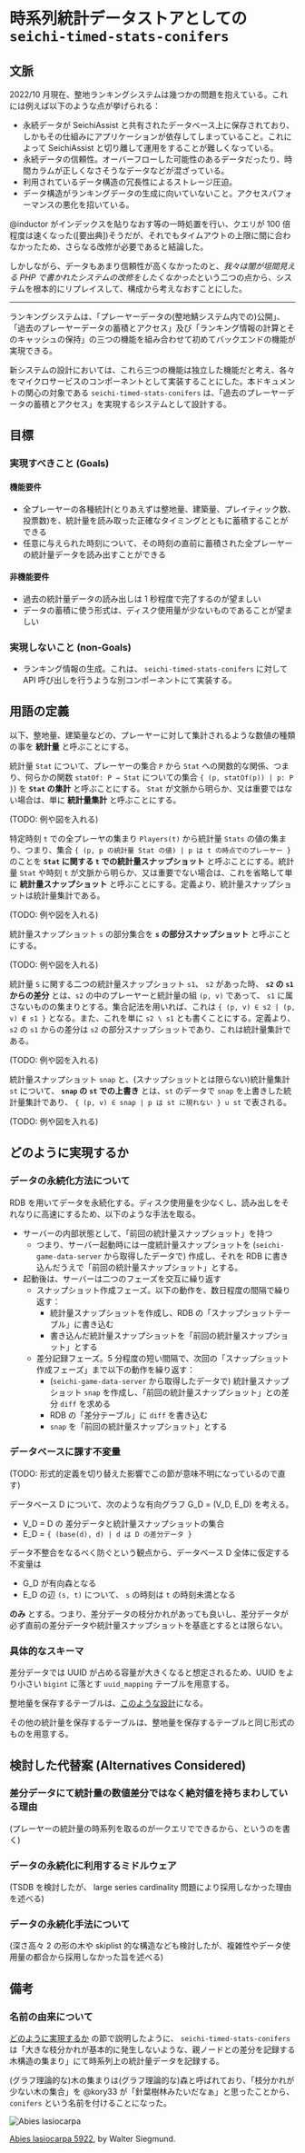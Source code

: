 # 時系列統計データストアとしての `seichi-timed-stats-conifers`

## 文脈

2022/10 月現在、整地ランキングシステムは幾つかの問題を抱えている。これには例えば以下のような点が挙げられる：

- 永続データが SeichiAssist と共有されたデータベース上に保存されており、しかもその仕組みにアプリケーションが依存してしまっていること。これによって SeichiAssist と切り離して運用をすることが難しくなっている。
- 永続データの信頼性。オーバーフローした可能性のあるデータだったり、時間カラムが正しくなさそうなデータなどが混ざっている。
- 利用されているデータ構造の冗長性によるストレージ圧迫。
- データ構造がランキングデータの生成に向いていないこと。アクセスパフォーマンスの悪化を招いている。

@inductor がインデックスを貼りなおす等の一時処置を行い、クエリが 100 倍程度は速くなった(\[要出典\])そうだが、それでもタイムアウトの上限に間に合わなかったため、さらなる改修が必要であると結論した。

しかしながら、データもあまり信頼性が高くなかったのと、*我々は闇が垣間見える PHP で書かれたシステムの改修をしたくなかった*という二つの点から、システムを根本的にリプレイスして、構成から考えなおすことにした。

---

ランキングシステムは、「プレーヤーデータの(整地鯖システム内での)公開」、「過去のプレーヤーデータの蓄積とアクセス」及び「ランキング情報の計算とそのキャッシュの保持」の三つの機能を組み合わせて初めてバックエンドの機能が実現できる。

新システムの設計においては、これら三つの機能は独立した機能だと考え、各々をマイクロサービスのコンポーネントとして実装することにした。本ドキュメントの関心の対象である `seichi-timed-stats-conifers` は、「過去のプレーヤーデータの蓄積とアクセス」を実現するシステムとして設計する。

## 目標

### 実現すべきこと (Goals)

#### 機能要件

- 全プレーヤーの各種統計(とりあえずは整地量、建築量、プレイティック数、投票数)を、統計量を読み取った正確なタイミングとともに蓄積することができる
- 任意に与えられた時刻について、その時刻の直前に蓄積された全プレーヤーの統計量データを読み出すことができる

#### 非機能要件

- 過去の統計量データの読み出しは 1 秒程度で完了するのが望ましい
- データの蓄積に使う形式は、ディスク使用量が少ないものであることが望ましい

### 実現しないこと (non-Goals)

- ランキング情報の生成。これは、 `seichi-timed-stats-conifers` に対して API 呼び出しを行うような別コンポーネントにて実装する。

## 用語の定義

以下、整地量、建築量などの、プレーヤーに対して集計されるような数値の種類の事を **統計量** と呼ぶことにする。

統計量 `Stat` について、プレーヤーの集合 `P` から `Stat` への関数的な関係、つまり、何らかの関数 `statOf: P → Stat` についての集合 `{ (p, statOf(p)) | p: P }`) を **`Stat` の集計** と呼ぶことにする。 `Stat` が文脈から明らか、又は重要ではない場合は、単に **統計量集計** と呼ぶことにする。

(TODO: 例や図を入れる)

特定時刻 `t` での全プレーヤの集まり `Players(t)` から統計量 `Stats` の値の集まり、つまり、集合 `{ (p, p の統計量 Stat の値) | p は t の時点でのプレーヤー }` のことを **`Stat` に関する `t` での統計量スナップショット** と呼ぶことにする。統計量 `Stat` や時刻 `t` が文脈から明らか、又は重要でない場合は、これを省略して単に **統計量スナップショット** と呼ぶことにする。定義より、統計量スナップショットは統計量集計である。

(TODO: 例や図を入れる)

統計量スナップショット `s` の部分集合を **`s` の部分スナップショット** と呼ぶことにする。

(TODO: 例や図を入れる)

統計量 `S` に関する二つの統計量スナップショット `s1`、 `s2` があった時、 **`s2` の `s1` からの差分** とは、`s2` の中のプレーヤーと統計量の組 `(p, v)` であって、 `s1` に属さないものの集まりとする。集合記法を用いれば、これは `{ (p, v) ∈ s2 | (p, v) ∉ s1 }` となる。また、これを単に `s2 \ s1` とも書くことにする。定義より、 `s2` の `s1` からの差分は `s2` の部分スナップショットであり、これは統計量集計である。

(TODO: 例や図を入れる)

統計量スナップショット `snap` と、(スナップショットとは限らない)統計量集計 `st` について、 **`snap` の `st` での上書き** とは、`st` のデータで `snap` を上書きした統計量集計であり、 `{ (p, v) ∈ snap | p は st に現れない } ∪ st` で表される。

(TODO: 例や図を入れる)

## どのように実現するか

### データの永続化方法について

RDB を用いてデータを永続化する。ディスク使用量を少なくし、読み出しをそれなりに高速にするため、以下のような手法を取る。

- サーバーの内部状態として、「前回の統計量スナップショット」を持つ
  - つまり、サーバー起動時には一度統計量スナップショットを (`seichi-game-data-server` から取得したデータで) 作成し、それを RDB に書き込んだうえで「前回の統計量スナップショット」とする。
- 起動後は、サーバーは二つのフェーズを交互に繰り返す
  - スナップショット作成フェーズ。以下の動作を、数日程度の間隔で繰り返す：
    - 統計量スナップショットを作成し、RDB の「スナップショットテーブル」に書き込む
    - 書き込んだ統計量スナップショットを「前回の統計量スナップショット」とする
  - 差分記録フェーズ。5 分程度の短い間隔で、次回の「スナップショット作成フェーズ」まで以下の動作を繰り返す：
    - (`seichi-game-data-server` から取得したデータで) 統計量スナップショット `snap` を作成し、「前回の統計量スナップショット」との差分 `diff` を求める
    - RDB の「差分テーブル」に `diff` を書き込む
    - `snap` を「前回の統計量スナップショット」とする

### データベースに課す不変量

(TODO: 形式的定義を切り替えた影響でこの節が意味不明になっているので直す)

データベース D について、次のような有向グラフ G_D = (V_D, E_D) を考える。

- V_D = D の 差分データと統計量スナップショットの集合
- E_D = `{ (base(d), d) | d は D の差分データ }`

データ不整合をなるべく防ぐという観点から、データベース D 全体に仮定する不変量は

- G_D が有向森となる
- E_D の辺 `(s, t)` について、 `s` の時刻は `t` の時刻未満となる

**のみ** とする。つまり、差分データの枝分かれがあっても良いし、差分データが必ず直前の差分データや統計量スナップショットを基底とするとは限らない。

### 具体的なスキーマ

差分データでは UUID が占める容量が大きくなると想定されるため、UUID をより小さい `bigint` に落とす `uuid_mapping` テーブルを用意する。

整地量を保存するテーブルは、[このような設計](https://github.com/GiganticMinecraft/seichi-timed-stats-conifers/blob/1c0ec13e4b26bb2e07418f393ca5a5a72feebb4a/database/schema.sql#L7-L44)になる。

その他の統計量を保存するテーブルは、整地量を保存するテーブルと同じ形式のものを用意する。

## 検討した代替案 (Alternatives Considered)

### 差分データにて統計量の数値差分ではなく絶対値を持ちまわしている理由

(プレーヤーの統計量の時系列を取るのが一クエリでできるから、というのを書く)

### データの永続化に利用するミドルウェア

(TSDB を検討したが、 large series cardinality 問題により採用しなかった理由を述べる)

### データの永続化手法について

(深さ高々 2 の形の木や skiplist 的な構造なども検討したが、複雑性やデータ使用量の都合から採用しなかった旨を述べる)

## 備考

### 名前の由来について

[どのように実現するか](#どのように実現するか) の節で説明したように、 `seichi-timed-stats-conifers` は「大きな枝分かれが基本的に発生しないような、親ノードとの差分を記録する木構造の集まり」にて時系列上の統計量データを記録する。

(グラフ理論的な)木の集まりは(グラフ理論的な)森と呼ばれており、「枝分かれが少ない木の集合」を @kory33 が「針葉樹林みたいだなぁ」と思ったことから、 `conifers` という名前を付けることになった。

![Abies lasiocarpa](../400px-Abies_lasiocarpa_5922.jpg)

[Abies lasiocarpa 5922](https://commons.wikimedia.org/wiki/File:Abies_lasiocarpa_5922.JPG), by Walter Siegmund.
